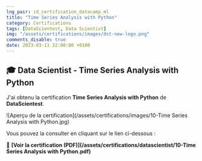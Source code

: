 ```yaml
---
lng_pair: id_certification_datacamp_ml
title: "Time Series Analysis with Python"
category: Certifications
tags: [DataScientest, Data Scientist]
img: "/assets/certifications/images/dst-new-logo.png"
comments_disable: true
date: 2023-03-11 22:00:00 +0100
---
```


## 🎓 Data Scientist - Time Series Analysis with Python

J'ai obtenu la certification **Time Series Analysis with Python** de **DataScientest**.

![Aperçu de la certification](/assets/certifications/images/10-Time Series Analysis with Python.jpg)  

Vous pouvez la consulter en cliquant sur le lien ci-dessous :

📜 **[Voir la certification (PDF)](/assets/certifications/datascientist/10-Time Series Analysis with Python.pdf)** 
